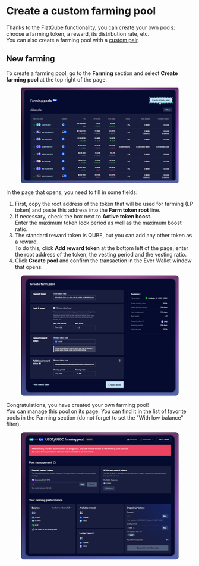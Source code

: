 # Create a custom farming pool

Thanks to the FlatQube functionality, you can create your own pools: choose a farming token, a reward, its distribution rate, etc. \
You can also create a farming pool with a [custom pair](../../pairs/how-to/create-new-pair.md).

## New farming

To create a farming pool, go to the **Farming** section and select **Create farming pool** at the top right of the page.

<figure><img src="../../../.gitbook/assets/image (8).png" alt=""><figcaption></figcaption></figure>

In the page that opens, you need to fill in some fields:

1. First, copy the root address of the token that will be used for farming (LP token) and paste this address into the **Farm token root** line.
2. If necessary, check the box next to **Active token boost**. \
   Enter the maximum token lock period as well as the maximum boost ratio.
3. The standard reward token is QUBE, but you can add any other token as a reward. \
   To do this, click **Add reward token** at the bottom left of the page, enter the root address of the token, the vesting period and the vesting ratio.
4. Click **Create pool** and confirm the transaction in the Ever Wallet window that opens.

<figure><img src="../../../.gitbook/assets/image (2).png" alt=""><figcaption></figcaption></figure>

Congratulations, you have created your own farming pool! \
You can manage this pool on its page. You can find it in the list of favorite pools in the Farming section (do not forget to set the "With low balance" filter).

<figure><img src="../../../.gitbook/assets/image (7).png" alt=""><figcaption></figcaption></figure>
